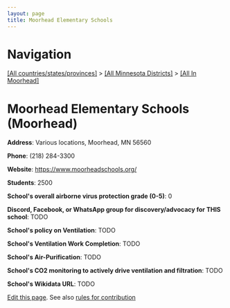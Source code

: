 ```yaml
---
layout: page
title: Moorhead Elementary Schools
---
```

# Navigation

[[All countries/states/provinces]](../../..) > [[All Minnesota Districts]](../..) > [[All In Moorhead]](..)

# Moorhead Elementary Schools (Moorhead)

**Address**: Various locations, Moorhead, MN 56560

**Phone**: (218) 284-3300

**Website**: <https://www.moorheadschools.org/>

**Students**: 2500

**School's overall airborne virus protection grade (0-5)**: 0

**Discord, Facebook, or WhatsApp group for discovery/advocacy for THIS school**: TODO

**School's policy on Ventilation**: TODO

**School's Ventilation Work Completion**: TODO

**School's Air-Purification**: TODO

**School's CO2 monitoring to actively drive ventilation and filtration**: TODO

**School's Wikidata URL**: TODO


[Edit this page](https://github.com/ventilate-schools/MN/edit/main/./Moorhead/Moorhead_Elementary_Schools.md). See also [rules for contribution](../../../contribution-rules/)